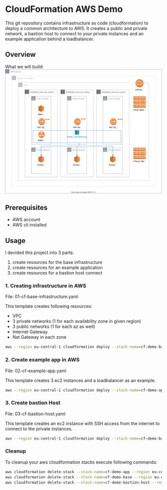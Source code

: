 # CloudFormation AWS Demo

This git repository contains infrastructure as code (cloudformation) to deploy a common architecture to AWS. It creates a public and private network, a bastion host to connect to your private instances and an example application behind a loadbalancer. 

## Overview

What we will build:
![aws-diagram](./assets/cloudformation-demo.svg)

## Prerequisites

- AWS account
- AWS cli installed

## Usage

I devided this project into 3 parts:
1. create resources for the base infrastructure
2. create resources for an example application
3. create resources for a bastion host connect

### 1. Creating infrastructure in AWS
File: 01-cf-base-infrastructure.yaml

This template creates following resources:
- VPC
- 3 private networks (1 for each availability zone in given region)
- 3 public networks (1 for each az as well)
- Internet Gateway
- Nat Gateway in each zone

```bash
aws --region eu-central-1 cloudformation deploy --stack-name=cf-demo-base --template-file=01-cf-base-infrastructure.yaml
```

### 2. Create example app in AWS
File: 02-cf-example-app.yaml

This template creates 3 ec2 instances and a loadbalancer as an example.

```bash
aws --region eu-central-1 cloudformation deploy --stack-name=cf-demo-app --template-file=02-cf-example-app.yaml
```

### 3. Create bastion Host
File: 03-cf-bastion-host.yaml

This template creates an ec2 instance with SSH access from the internet to connect to the private instances.

```bash
aws --region eu-central-1 cloudformation deploy --stack-name=cf-demo-bastion-host --template-file=03-cf-bastion-host.yaml
```

### Cleanup

To cleanup your aws cloudformation stacks execute following commands:

```bash
aws cloudformation delete-stack --stack-name=cf-demo-app --region eu-central-1
aws cloudformation delete-stack --stack-name=cf-demo-base --region eu-central-1
aws cloudformation delete-stack --stack-name=cf-demo-bastion-host --region eu-central-1
```
